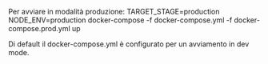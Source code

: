 Per avviare in modalità produzione:
TARGET_STAGE=production NODE_ENV=production docker-compose -f docker-compose.yml -f docker-compose.prod.yml up

Di default il docker-compose.yml è configurato per un avviamento in dev mode.

